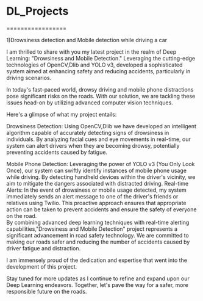 # DL_Projects
=================

1)Drowsiness detection and Mobile detection while driving a car


I am thrilled to share with you my latest project in the realm of Deep Learning: "Drowsiness and Mobile Detection." Leveraging the cutting-edge technologies of OpenCV,Dlib and YOLO v3, developed a sophisticated system aimed at enhancing safety and reducing accidents, particularly in driving scenarios.

In today's fast-paced world, drowsy driving and mobile phone distractions pose significant risks on the roads. With our solution, we are tackling these issues head-on by utilizing advanced computer vision techniques.

Here's a glimpse of what my project entails:

Drowsiness Detection: Using OpenCV,Dlib we have developed an intelligent algorithm capable of accurately detecting signs of drowsiness in individuals. By analyzing facial cues and eye movements in real-time, our system can alert drivers when they are becoming drowsy, potentially preventing accidents caused by fatigue.

Mobile Phone Detection: Leveraging the power of YOLO v3 (You Only Look Once), our system can swiftly identify instances of mobile phone usage while driving. By detecting handheld devices within the driver's vicinity, we aim to mitigate the dangers associated with distracted driving.
Real-time Alerts: In the event of drowsiness or mobile usage detected, my system immediately sends an alert message to one of the driver's friends or relatives using Twilio. This proactive approach ensures that appropriate action can be taken to prevent accidents and ensure the safety of everyone on the road.                                                                  
By combining advanced deep learning techniques with real-time alerting capabilities,"Drowsiness and Mobile Detection" project represents a significant advancement in road safety technology. We are committed to making our roads safer and reducing the number of accidents caused by driver fatigue and distraction.

I am immensely proud of the dedication and expertise that went into the development of this project.

Stay tuned for more updates as I continue to refine and expand upon our Deep Learning endeavors. Together, let's pave the way for a safer, more responsible future on the roads.
